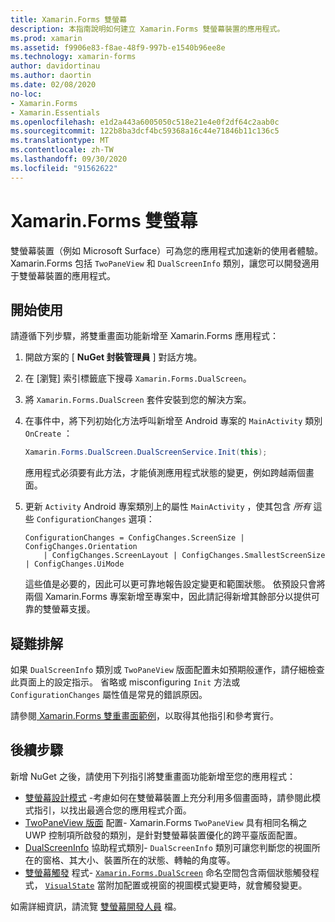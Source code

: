 ```yaml
---
title: Xamarin.Forms 雙螢幕
description: 本指南說明如何建立 Xamarin.Forms 雙螢幕裝置的應用程式。
ms.prod: xamarin
ms.assetid: f9906e83-f8ae-48f9-997b-e1540b96ee8e
ms.technology: xamarin-forms
author: davidortinau
ms.author: daortin
ms.date: 02/08/2020
no-loc:
- Xamarin.Forms
- Xamarin.Essentials
ms.openlocfilehash: e1d2a443a6005050c518e21e4e0f2df64c2aab0c
ms.sourcegitcommit: 122b8ba3dcf4bc59368a16c44e71846b11c136c5
ms.translationtype: MT
ms.contentlocale: zh-TW
ms.lasthandoff: 09/30/2020
ms.locfileid: "91562622"
---
```

# <a name="no-locxamarinforms-dual-screen"></a>Xamarin.Forms 雙螢幕

雙螢幕裝置（例如 Microsoft Surface）可為您的應用程式加速新的使用者體驗。 Xamarin.Forms 包括 `TwoPaneView` 和 `DualScreenInfo` 類別，讓您可以開發適用于雙螢幕裝置的應用程式。

## <a name="get-started"></a>開始使用

請遵循下列步驟，將雙重畫面功能新增至 Xamarin.Forms 應用程式：

1. 開啟方案的 [ **NuGet 封裝管理員** ] 對話方塊。
2. 在 [瀏覽]  索引標籤底下搜尋 `Xamarin.Forms.DualScreen`。
3. 將 `Xamarin.Forms.DualScreen` 套件安裝到您的解決方案。
4. 在事件中，將下列初始化方法呼叫新增至 Android 專案的 `MainActivity` 類別 `OnCreate` ：

    ```csharp
    Xamarin.Forms.DualScreen.DualScreenService.Init(this);
    ```

    應用程式必須要有此方法，才能偵測應用程式狀態的變更，例如跨越兩個畫面。

5. 更新 `Activity` Android 專案類別上的屬性 `MainActivity` ，使其包含 _所有_ 這些 `ConfigurationChanges` 選項：

    ```@csharp
    ConfigurationChanges = ConfigChanges.ScreenSize | ConfigChanges.Orientation
        | ConfigChanges.ScreenLayout | ConfigChanges.SmallestScreenSize | ConfigChanges.UiMode
    ```

    這些值是必要的，因此可以更可靠地報告設定變更和範圍狀態。 依預設只會將兩個 Xamarin.Forms 專案新增至專案中，因此請記得新增其餘部分以提供可靠的雙螢幕支援。

## <a name="troubleshooting"></a>疑難排解

如果 `DualScreenInfo` 類別或 `TwoPaneView` 版面配置未如預期般運作，請仔細檢查此頁面上的設定指示。 省略或 misconfiguring `Init` 方法或 `ConfigurationChanges` 屬性值是常見的錯誤原因。

請參閱[ Xamarin.Forms 雙重畫面範例](/dual-screen/xamarin/samples)，以取得其他指引和參考實行。

## <a name="next-steps"></a>後續步驟

新增 NuGet 之後，請使用下列指引將雙重畫面功能新增至您的應用程式：

- [雙螢幕設計模式](design-patterns.md) -考慮如何在雙螢幕裝置上充分利用多個畫面時，請參閱此模式指引，以找出最適合您的應用程式介面。
- [TwoPaneView 版面](twopaneview.md) 配置- Xamarin.Forms `TwoPaneView` 具有相同名稱之 UWP 控制項所啟發的類別，是針對雙螢幕裝置優化的跨平臺版面配置。
- [DualScreenInfo](dual-screen-info.md) 協助程式類別- `DualScreenInfo` 類別可讓您判斷您的視圖所在的窗格、其大小、裝置所在的狀態、轉軸的角度等。
- [雙螢幕觸發](triggers.md) 程式- [`Xamarin.Forms.DualScreen`](xref:Xamarin.Forms.DualScreen) 命名空間包含兩個狀態觸發程式， [`VisualState`](xref:Xamarin.Forms.VisualState) 當附加配置或視窗的視圖模式變更時，就會觸發變更。

如需詳細資訊，請流覽 [雙螢幕開發人員](/dual-screen/) 檔。